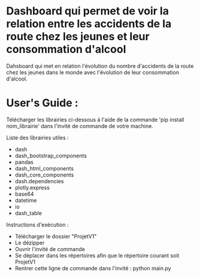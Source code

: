 # Dashboard qui permet de voir la relation entre les accidents de la route chez les jeunes et leur consommation d'alcool

Dahsboard qui met en relation l'évolution du nombre d'accidents de la route chez les jeunes dans le monde avec l'évolution de leur consommation d'alcool.


# User's Guide :

Télécharger les librairies ci-dessous  à l'aide de la commande 'pip install nom_librairie' dans l'invité de commande de votre machine.

Liste des librairies utiles :
- dash
- dash_bootstrap_components
- pandas
- dash_html_components
- dash_core_components
- dash.dependencies
- plotly.express
- base64
- datetime
- io
- dash_table

Instructions d'exécution :

- Télécharger le dossier "ProjetV1"
- Le dézipper
- Ouvrir l'invité de commande
- Se déplacer dans les répertoires afin que le répertoire courant soit ProjetV1
- Rentrer cette ligne de commande dans l'invité : python main.py
